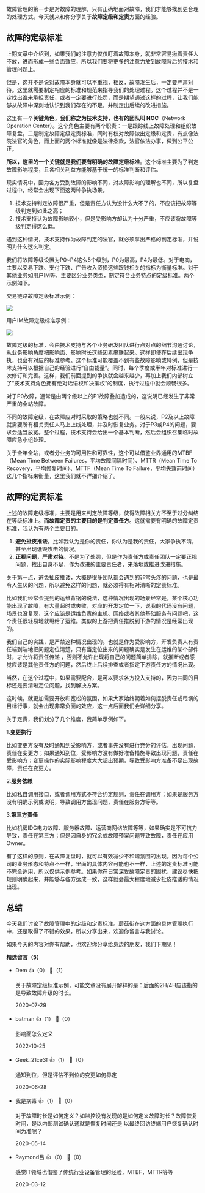 故障管理的第一步是对故障的理解，只有正确地面对故障，我们才能够找到更合理的处理方式。今天就来和你分享关于**故障定级和定责**方面的经验。

## 故障的定级标准

上期文章中介绍到，如果我们的注意力仅仅盯着故障本身，就非常容易揪着责任人不放，进而形成一些负面效应，所以我们要将更多的注意力放到故障背后的技术和管理问题上。

但是，这并不是说对故障本身就可以不重视，相反，故障发生后，一定要严肃对待。这里就需要制定相应的标准和规范来指导我们的处理过程。这个过程并不是一定找出谁来承担责任，或者一定要进行处罚，而是期望通过这样的过程，让我们能够从故障中深刻地认识到我们存在的不足，并制定出后续的改进措施。

这里有一个**关键角色，我们称之为技术支持，也有的团队叫 NOC**（Network Operation Center）。这个角色主要有两个职责：一是跟踪线上故障处理和组织故障复盘，二是制定故障定级定责标准，同时有权对故障做出定级和定责，有点像法院法官的角色，而上面的两个标准就像是法律条款，法官依法办事，做到公平公正。

**所以，这里的一个关键就是我们要有明确的故障定级标准**。这个标准主要为了判定故障影响程度，且各相关利益方能够基于统一的标准判断和评估。

现实情况中，因为各方受到故障的影响不同，对故障影响的理解也不同，所以复盘过程中，经常会出现下面这两种争执场景。

1. 技术支持判定故障很严重，但是责任方认为没什么大不了的，不应该把故障等级判定到如此之高；
2. 技术支持认为故障影响较小，但是受影响方却认为十分严重，不应该将故障等级判定得这么低。

遇到这种情况，技术支持作为故障判定的法官，就必须拿出严格的判定标准，并说明为什么这么判定。

我们将故障等级设置为P0~P4这么5个级别，P0为最高，P4为最低。对于电商，主要以交易下跌、支付下跌、广告收入资损这些跟钱相关的指标为衡量标准。对于其他业务如用户IM等，主要区分业务类型，制定符合业务特点的定级标准。两个示例如下。

交易链路故障定级标准示例：

![](https://static001.geekbang.org/resource/image/8d/ba/8de093d70e1383bfd52fc06e079f64ba.png?wh=1062%2A327)

用户IM故障定级标准示例：

![](https://static001.geekbang.org/resource/image/ce/e0/ce7d27043d1ba7abcc6fda831e2af3e0.png?wh=947%2A376)

故障定级的标准，会由技术支持与各个业务研发团队进行点对点的细节沟通讨论，从业务影响角度把影响面、影响时长这些因素串联起来。这样即使在后续出现争执，也会有对应的标准参考。这个标准可能覆盖不到有些故障影响或特例，但是技术支持可以根据自己的经验进行“自由裁量”。同时，每个季度或半年对标准进行一次修订和完善。这样，我们前面提到的争执就会越来越少，再加上我们内部树立了“技术支持角色拥有绝对话语权和决策权”的制度，执行过程中就会顺畅很多。

对于P0故障，通常是由两个级以上的P1故障叠加造成的，这说明已经发生了非常严重的全站故障。

不同的故障定级，在故障应对时采取的策略也就不同。一般来说，P2及以上故障就需要所有相关责任人马上上线处理，并及时恢复业务。对于P3或P4的问题，要求会适当放宽。整个过程，技术支持会给出一个基本判断，然后会组织召集临时故障应急小组处理。

关于全年全站，或者分业务的可用性和可靠性，这个可以借鉴业界通用的MTBF（Mean Time Between Failures，平均故障间隔时间）、MTTR（Mean Time To Recovery，平均修复时间）、MTTF（Mean Time To Failure，平均失效前时间）这几个指标来衡量，这里我们就不详细介绍了。

## 故障的定责标准

上述的故障定级标准，主要是用来判定故障等级，使得故障相关方不至于过分纠结在等级标准上。**而故障定责的主要目的是判定责任方**。这就需要有明确的故障定责标准，我认为有两个主要目的。

1. **避免扯皮推诿**。比如我认为是你的责任，你认为是我的责任，大家争执不清，甚至出现诋毁攻击的情况。
2. **正视问题，严肃对待**。不是为了处罚，但是作为责任方或责任团队一定要正视问题，找出自身不足，作为改进的主要责任者，来落地或推进改进措施。

关于第一点，避免扯皮推诿，大概是很多团队都会遇到的非常头疼的问题，也是最令人生厌的问题，所以避免这样的问题，就必须得有相对清晰的定责标准。

比如我们经常会提到的运维背锅的说法，这种情况出现的场景经常是，某个核心功能出现了故障，有大量超时或失败，对应的开发定位一下，说我的代码没有问题，场景也没复现，这个应该是运维负责的主机、网络或者其他基础服务有问题吧，这个责任很轻易地就甩给了运维。类似的上游把责任推脱到下游的情况是经常出现的。

我们自己的实践，是严禁这种情况出现的。也就是作为受影响方，开发负责人有责任端到端地把问题定位清楚，只有当定位出来的问题确实是发生在运维的某个部件时，才允许将责任传递 ，否则不允许出现将自己的问题简单排除，就推断或者感觉应该是其他责任方的问题，然后终止后续排查或者指定下游责任方的情况出现。

当然，在这个过程中，如果需要配合，是可以要求各方投入支持的，因为共同的目标还是要清晰定位问题，找到解决方案。

这时候，就更加需要开放和宽松的氛围，如果大家始终朝着如何摆脱责任或甩锅的目标行事，就会出现非常负面的效应，这一点后面我们会详细分享。

关于定责，我们划分了几个维度，我简单示例如下。

1.**变更执行**

比如变更方没有及时通知到受影响方，或者事先没有进行充分的评估，出现问题，责任在变更方；如果通知到位，受影响方没有做好准备措施导致出现问题，责任在受影响方；变更操作的实际影响程度大大超出预期，导致受影响方准备不足出现故障，责任在变更方。

2.**服务依赖**

比如私自调用接口，或者调用方式不符合约定规则，责任在调用方；如果是服务方没有明确示例或说明，导致调用方出现问题，责任在服务方等等。

3.**第三方责任**

比如机房IDC电力故障、服务器故障、运营商网络故障等等，如果确实是不可抗力导致，责任在第三方；但是因自身的冗余或故障预案问题导致故障，责任在应用Owner。

有了这样的原则，在故障复盘时，就可以有效减少不和谐氛围的出现。因为每个公司的业务形态和特点不一样，里面的具体内容可能也不一样，上述的定责标准可能不完全适用，所以仅供示例参考。如果你在日常深受故障定责的困扰，建议尽快把规则明确起来，并能够与各方达成一致，这样就会最大程度地减少扯皮推诿的情况出现。

## 总结

今天我们讨论了故障管理中的定级和定责标准。蘑菇街在这方面的具体管理执行中，还是取得了不错的效果，所以分享出来，欢迎你留言与我讨论。

如果今天的内容对你有帮助，也欢迎你分享给身边的朋友，我们下期见！
<div><strong>精选留言（5）</strong></div><ul>
<li><span>Dem</span> 👍（0） 💬（1）<p>关于故障定级标准示例，可能文章没有展开解释的是：后面的2H&#47;4H应该指的是导致故障升级的时长。</p>2020-07-29</li><br/><li><span>batman</span> 👍（1） 💬（0）<p>影响面怎么定义</p>2022-10-25</li><br/><li><span>Geek_21ce3f</span> 👍（1） 💬（0）<p>通知到位，但是评估不到位的变更如何界定</p>2020-06-28</li><br/><li><span>我是病毒</span> 👍（1） 💬（0）<p>对于故障时长是如何定义？如监控没有发现的是如何定义故障时长？故障恢复时间，是以内部测试确认通就是恢复时间还是 以最终回访终端用户恢复确认时间为准呢？</p>2020-05-14</li><br/><li><span>Raymond吕</span> 👍（0） 💬（0）<p>感觉IT领域也借鉴了传统行业设备管理的经验，MTBF，MTTR等等</p>2020-03-12</li><br/>
</ul>